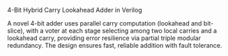 
4-Bit Hybrid Carry Lookahead Adder in Verilog

A novel 4-bit adder uses parallel carry computation (lookahead and bit-slice), with a voter at each stage selecting among two local carries and a lookahead carry, providing error resilience via partial triple modular redundancy. The design ensures fast, reliable addition with fault tolerance.

